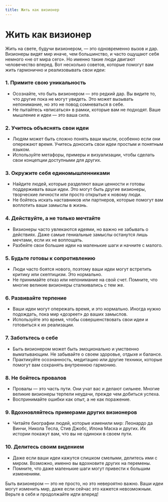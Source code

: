 ```yaml
---
title: Жить как визионер
---
```

# Жить как визионер

Жить на свете, будучи визионером, — это одновременно вызов и дар. Визионеры видят мир иначе, чем большинство, и часто ощущают себя немного «не от мира сего». Но именно такие люди двигают человечество вперед. Вот несколько советов, которые помогут вам жить гармонично и реализовывать свои идеи:

### 1. **Примите свою уникальность**
   - Осознайте, что быть визионером — это редкий дар. Вы видите то, что другие пока не могут увидеть. Это может вызывать непонимание, но это не повод сомневаться в себе.
   - Не пытайтесь «вписаться» в рамки, которые вам не подходят. Ваше мышление и идеи — это ваша сила.

### 2. **Учитесь объяснять свои идеи**
   - Людям может быть сложно понять ваши мысли, особенно если они опережают время. Учитесь доносить свои идеи простым и понятным языком.
   - Используйте метафоры, примеры и визуализации, чтобы сделать свои концепции доступными для других.

### 3. **Окружите себя единомышленниками**
   - Найдите людей, которые разделяют ваши ценности и готовы поддерживать ваши идеи. Это могут быть другие визионеры, творческие личности или просто открытые к новому люди.
   - Не бойтесь искать наставников или партнеров, которые помогут вам воплотить ваши замыслы в жизнь.

### 4. **Действуйте, а не только мечтайте**
   - Визионеры часто увлекаются идеями, но важно не забывать о действиях. Даже самые гениальные замыслы останутся лишь мечтами, если их не воплощать.
   - Разбейте свои большие идеи на маленькие шаги и начните с малого.

### 5. **Будьте готовы к сопротивлению**
   - Люди часто боятся нового, поэтому ваши идеи могут встретить критику или скептицизм. Это нормально.
   - Не принимайте отказ или непонимание на свой счет. Помните, что многие великие визионеры сталкивались с тем же.

### 6. **Развивайте терпение**
   - Ваши идеи могут опережать время, и это нормально. Иногда нужно подождать, пока мир «дозреет» до ваших замыслов.
   - Используйте это время, чтобы совершенствовать свои идеи и готовиться к их реализации.

### 7. **Заботьтесь о себе**
   - Быть визионером может быть эмоционально и умственно выматывающим. Не забывайте о своем здоровье, отдыхе и балансе.
   - Практикуйте осознанность, медитацию или другие техники, которые помогут вам сохранять внутреннюю гармонию.

### 8. **Не бойтесь провалов**
   - Провалы — это часть пути. Они учат вас и делают сильнее. Многие великие визионеры терпели неудачи, прежде чем добиться успеха.
   - Воспринимайте ошибки как опыт, а не как поражение.

### 9. **Вдохновляйтесь примерами других визионеров**
   - Читайте биографии людей, которые изменили мир: Леонардо да Винчи, Никола Тесла, Стив Джобс, Илона Маска и других. Их истории покажут вам, что вы не одиноки в своем пути.

### 10. **Делитесь своим видением**
   - Даже если ваши идеи кажутся слишком смелыми, делитесь ими с миром. Возможно, именно вы вдохновите других на перемены.
   - Помните, что даже маленькие шаги могут привести к большим изменениям.

Быть визионером — это не просто, но это невероятно важно. Ваши идеи могут изменить мир, даже если сейчас это кажется невозможным. Верьте в себя и продолжайте идти вперед!